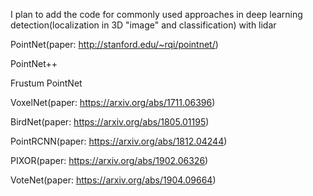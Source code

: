 I plan to add the code for commonly used approaches in deep learning detection(localization in 3D "image" and classification) with lidar

PointNet(paper: http://stanford.edu/~rqi/pointnet/)

PointNet++

Frustum PointNet

VoxelNet(paper: https://arxiv.org/abs/1711.06396)

BirdNet(paper: https://arxiv.org/abs/1805.01195)

PointRCNN(paper: https://arxiv.org/abs/1812.04244)

PIXOR(paper: https://arxiv.org/abs/1902.06326)

VoteNet(paper: https://arxiv.org/abs/1904.09664)


